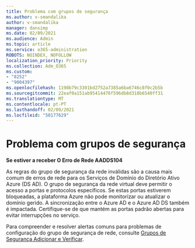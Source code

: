 ```yaml
---
title: Problema com grupos de segurança
ms.author: v-smandalika
author: v-smandalika
manager: dansimp
ms.date: 02/09/2021
ms.audience: Admin
ms.topic: article
ms.service: o365-administration
ROBOTS: NOINDEX, NOFOLLOW
localization_priority: Priority
ms.collection: Adm_O365
ms.custom:
- "8252"
- "9004397"
ms.openlocfilehash: 1198b79c3301bd2752a7385a6ba6746c8f0c2b5b
ms.sourcegitcommit: 22eaf0a151ab95414476f596db8d318b6540ff31
ms.translationtype: MT
ms.contentlocale: pt-PT
ms.lasthandoff: 02/09/2021
ms.locfileid: "50177629"
---
```

# <a name="issue-with-security-groups"></a>Problema com grupos de segurança

**Se estiver a receber O Erro de Rede AADDS104**

As regras do grupo de segurança da rede inválidas são a causa mais comum de erros de rede para os Serviços de Domínio do Diretório Ativo Azure (DS AD). O grupo de segurança da rede virtual deve permitir o acesso a portas e protocolos específicos. Se estas portas estiverem bloqueadas, a plataforma Azure não pode monitorizar ou atualizar o domínio gerido. A sincronização entre o Azure AD e o Azure AD DS também é impactada. Certifique-se de que mantém as portas padrão abertas para evitar interrupções no serviço.

Para compreender e resolver alertas comuns para problemas de configuração do grupo de segurança de rede, consulte [Grupos de Segurança Adicionar e Verificar](https://docs.microsoft.com/azure/active-directory-domain-services/alert-nsg#verify-and-edit-existing-security-rules).
